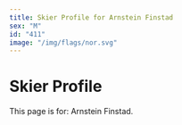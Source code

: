 ```yaml
---
title: Skier Profile for Arnstein Finstad
sex: "M"
id: "411"
image: "/img/flags/nor.svg" 
---
```


# Skier Profile

This page is for: Arnstein Finstad.
    